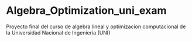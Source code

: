# Algebra_Optimization_uni_exam
 Proyecto final del curso de algebra lineal y optimizacion computacional de la Universidad Nacional de Ingeniería (UNI)
